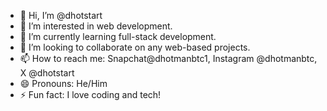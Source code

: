 - 👋 Hi, I’m @dhotstart
- 👀 I’m interested in web development.
- 🌱 I’m currently learning full-stack development.
- 💞️ I’m looking to collaborate on any web-based projects.
- 📫 How to reach me: Snapchat@dhotmanbtc1, Instagram @dhotmanbtc, X @dhotstart
- 😄 Pronouns: He/Him
- ⚡ Fun fact: I love coding and tech!

<!---
dhotstart/dhotstart is a ✨ special ✨ repository because its `README.md` (this file) appears on your GitHub profile.
You can click the Preview link to take a look at your changes.
--->
